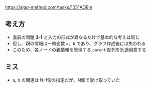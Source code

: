 https://algo-method.com/tasks/1051AOEm

## 考え方
- 直前の問題 **3-1** と入力の形式が異なるだけで基本的な考えは同じ
- 但し、親の情報は一時変数 `a, b` であり、グラフ作成後には失われる
- このため、各ノードの親情報を管理する `parent` 配列を別途用意する

## ミス
- a, b の関連は N-1個の指定だが、N個で受け取っていた